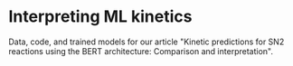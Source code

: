 # Interpreting ML kinetics

Data, code, and trained models for our article "Kinetic predictions for SN2 reactions using the BERT architecture: Comparison and interpretation". 
